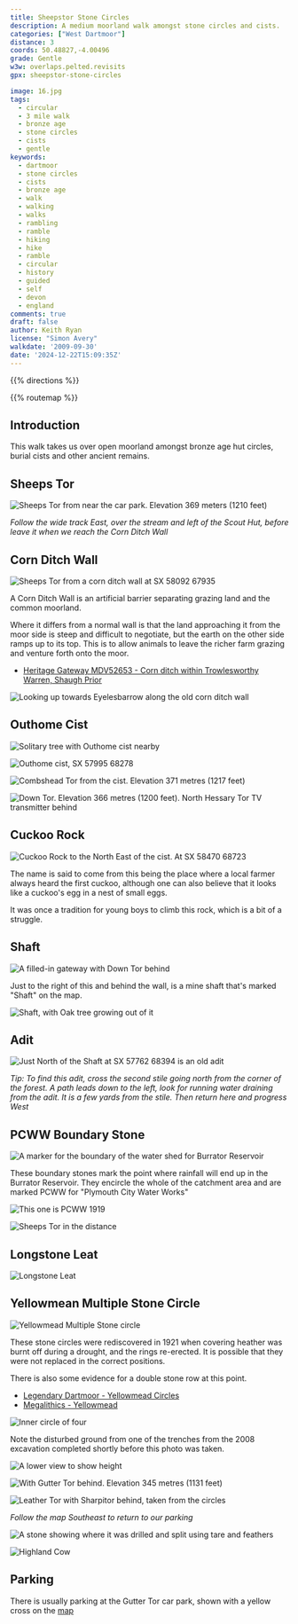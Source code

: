 ```yaml
---
title: Sheepstor Stone Circles
description: A medium moorland walk amongst stone circles and cists.
categories: ["West Dartmoor"]
distance: 3
coords: 50.48827,-4.00496
grade: Gentle
w3w: overlaps.pelted.revisits
gpx: sheepstor-stone-circles

image: 16.jpg
tags: 
  - circular 
  - 3 mile walk  
  - bronze age
  - stone circles
  - cists
  - gentle
keywords: 
  - dartmoor
  - stone circles
  - cists
  - bronze age
  - walk
  - walking
  - walks
  - rambling
  - ramble
  - hiking
  - hike
  - ramble
  - circular
  - history
  - guided
  - self
  - devon
  - england
comments: true
draft: false
author: Keith Ryan
license: "Simon Avery"
walkdate: '2009-09-30'
date: '2024-12-22T15:09:35Z'
---
```


{{% directions %}}

{{% routemap %}}

## Introduction

This walk takes us over open moorland amongst bronze age hut circles, burial cists and other ancient remains.

## Sheeps Tor

![Sheeps Tor from near the car park. Elevation 369 meters (1210 feet)](1.jpg)

*Follow the wide track East, over the stream and left of the Scout Hut, before leave it when we reach the Corn Ditch Wall*

## Corn Ditch Wall

![Sheeps Tor from a corn ditch wall at SX 58092 67935](2.jpg)

A Corn Ditch Wall is an artificial barrier separating grazing land and the common moorland. 

Where it differs from a normal wall is that the land approaching it from the moor side is steep and difficult to negotiate, but the earth on the other side ramps up to its top. This is to allow animals to leave the richer farm grazing and venture forth onto the moor.

* [Heritage Gateway MDV52653 - Corn ditch within Trowlesworthy Warren, Shaugh Prior](https://www.heritagegateway.org.uk/Gateway/Results_Single.aspx?uid=MDV52653&resourceID=104)

![Looking up towards Eyelesbarrow along the old corn ditch wall](3.jpg)

## Outhome Cist

![Solitary tree with Outhome cist nearby](4.jpg)

![Outhome cist, SX 57995 68278](5.jpg)

![Combshead Tor from the cist. Elevation 371 metres (1217 feet)](6.jpg)

![Down Tor. Elevation 366 metres (1200 feet). North Hessary Tor TV transmitter behind](7.jpg)

## Cuckoo Rock

![Cuckoo Rock to the North East of the cist. At SX 58470 68723](8.jpg)

The name is said to come from this being the place where a local farmer always heard the first cuckoo, although one can also believe that it looks like a cuckoo's egg in a nest of small eggs.

It was once a tradition for young boys to climb this rock, which is a bit of a struggle.

## Shaft

![A filled-in gateway with Down Tor behind](9.jpg)

Just to the right of this and behind the wall, is a mine shaft that's marked "Shaft" on the map.

![Shaft, with Oak tree growing out of it](11.jpg)

## Adit

![Just North of the Shaft at SX 57762 68394 is an old adit](10.jpg)

*Tip: To find this adit, cross the second stile going north from the corner of the forest. A path leads down to the left, look for running water draining from the adit. It is a few yards from the stile. Then return here and progress West*

## PCWW Boundary Stone

![A marker for the boundary of the water shed for Burrator Reservoir](12.jpg)

These boundary stones mark the point where rainfall will end up in the Burrator Reservoir. They encircle the whole of the catchment area and are marked PCWW for "Plymouth City Water Works"

![This one is PCWW 1919](13.jpg)

![Sheeps Tor in the distance](14.jpg)

## Longstone Leat

![Longstone Leat](15.jpg)

## Yellowmean Multiple Stone Circle

![Yellowmead Multiple Stone circle](16.jpg)

These stone circles were rediscovered in 1921 when covering heather was burnt off during a drought, and the rings re-erected. It is possible that they were not replaced in the correct positions.

There is also some evidence for a double stone row at this point.

* [Legendary Dartmoor - Yellowmead Circles](https://www.legendarydartmoor.co.uk/2016/03/19/yell_mead/)
* [Megalithics - Yellowmead](http://www.megalithics.com/england/yellowmd/yellmain.htm)

![Inner circle of four](17.jpg)

Note the disturbed ground from one of the trenches from the 2008 excavation completed shortly before this photo was taken.

![A lower view to show height](20.jpg)

![With Gutter Tor behind. Elevation 345 metres (1131 feet)](21.jpg)

![Leather Tor with Sharpitor behind, taken from the circles](19.jpg)

*Follow the map Southeast to return to our parking*

![A stone showing where it was drilled and split using tare and feathers](18.jpg)

![Highland Cow](22.jpg)



## Parking 

There is usually parking at the Gutter Tor car park, shown with a yellow cross on the [map](map.jpg)

